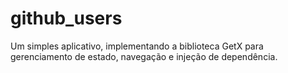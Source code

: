 # github_users

<p>Um simples aplicativo, implementando a biblioteca GetX para gerenciamento de estado, navegação e injeção de dependência.</p>